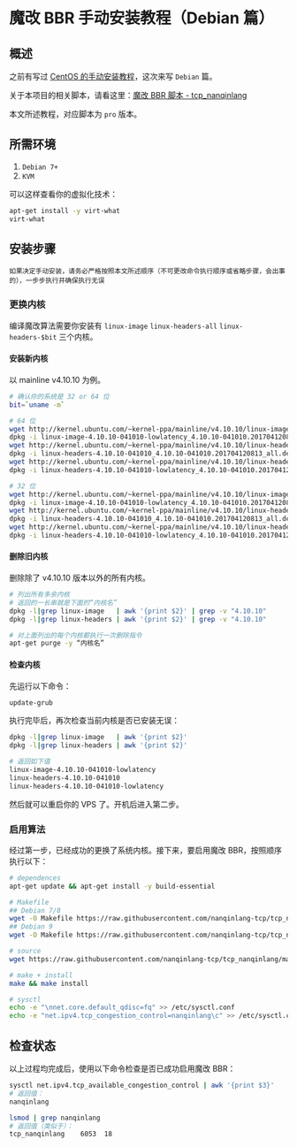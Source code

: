 # 魔改 BBR 手动安装教程（Debian 篇）

## 概述
之前有写过 [CentOS 的手动安装教程](https://github.com/tcp-nanqinlang/wiki/wiki/manual-centos)，这次来写 `Debian` 篇。

关于本项目的相关脚本，请看这里：[魔改 BBR 脚本 - tcp_nanqinlang](https://github.com/tcp-nanqinlang/wiki/wiki/general)

本文所述教程，对应脚本为 `pro` 版本。

## 所需环境
1. `Debian 7+`
2. `KVM`

可以这样查看你的虚拟化技术：
```bash
apt-get install -y virt-what
virt-what
```

## 安装步骤
`如果决定手动安装，请务必严格按照本文所述顺序（不可更改命令执行顺序或省略步骤，会出事的），一步步执行并确保执行无误`

### 更换内核
编译魔改算法需要你安装有 `linux-image` `linux-headers-all` `linux-headers-$bit` 三个内核。
#### 安装新内核
以 mainline v4.10.10 为例。
```bash
# 确认你的系统是 32 or 64 位
bit=`uname -m`

# 64 位
wget http://kernel.ubuntu.com/~kernel-ppa/mainline/v4.10.10/linux-image-4.10.10-041010-lowlatency_4.10.10-041010.201704120813_amd64.deb
dpkg -i linux-image-4.10.10-041010-lowlatency_4.10.10-041010.201704120813_amd64.deb
wget http://kernel.ubuntu.com/~kernel-ppa/mainline/v4.10.10/linux-headers-4.10.10-041010_4.10.10-041010.201704120813_all.deb
dpkg -i linux-headers-4.10.10-041010_4.10.10-041010.201704120813_all.deb
wget http://kernel.ubuntu.com/~kernel-ppa/mainline/v4.10.10/linux-headers-4.10.10-041010-lowlatency_4.10.10-041010.201704120813_amd64.deb
dpkg -i linux-headers-4.10.10-041010-lowlatency_4.10.10-041010.201704120813_amd64.deb

# 32 位
wget http://kernel.ubuntu.com/~kernel-ppa/mainline/v4.10.10/linux-image-4.10.10-041010-lowlatency_4.10.10-041010.201704120813_i386.deb
dpkg -i linux-image-4.10.10-041010-lowlatency_4.10.10-041010.201704120813_i386.deb
wget http://kernel.ubuntu.com/~kernel-ppa/mainline/v4.10.10/linux-headers-4.10.10-041010_4.10.10-041010.201704120813_all.deb
dpkg -i linux-headers-4.10.10-041010_4.10.10-041010.201704120813_all.deb
wget http://kernel.ubuntu.com/~kernel-ppa/mainline/v4.10.10/linux-headers-4.10.10-041010-lowlatency_4.10.10-041010.201704120813_i386.deb
dpkg -i linux-headers-4.10.10-041010-lowlatency_4.10.10-041010.201704120813_i386.deb
```
#### 删除旧内核
删除除了 v4.10.10 版本以外的所有内核。
```bash
# 列出所有多余内核
# 返回的一长串就是下面的“内核名”
dpkg -l|grep linux-image   | awk '{print $2}' | grep -v "4.10.10"
dpkg -l|grep linux-headers | awk '{print $2}' | grep -v "4.10.10"

# 对上面列出的每个内核都执行一次删除指令
apt-get purge -y “内核名”
```
#### 检查内核
先运行以下命令：
```bash
update-grub
```
执行完毕后，再次检查当前内核是否已安装无误：
```bash
dpkg -l|grep linux-image   | awk '{print $2}'
dpkg -l|grep linux-headers | awk '{print $2}'

# 返回如下值
linux-image-4.10.10-041010-lowlatency
linux-headers-4.10.10-041010
linux-headers-4.10.10-041010-lowlatency
```
然后就可以重启你的 VPS 了。开机后进入第二步。

### 启用算法
经过第一步，已经成功的更换了系统内核。接下来，要启用魔改 BBR，按照顺序执行以下：
```bash
# dependences
apt-get update && apt-get install -y build-essential

# Makefile
## Debian 7/8
wget -O Makefile https://raw.githubusercontent.com/nanqinlang-tcp/tcp_nanqinlang/master/Makefile/Makefile-Debian7or8
## Debian 9
wget -O Makefile https://raw.githubusercontent.com/nanqinlang-tcp/tcp_nanqinlang/master/Makefile/Makefile-Debian9

# source
wget https://raw.githubusercontent.com/nanqinlang-tcp/tcp_nanqinlang/master/General/Debian/source/kernel-v4.12andbelow/tcp_nanqinlang.c

# make + install
make && make install

# sysctl
echo -e "\nnet.core.default_qdisc=fq" >> /etc/sysctl.conf
echo -e "net.ipv4.tcp_congestion_control=nanqinlang\c" >> /etc/sysctl.conf
```

## 检查状态
以上过程均完成后，使用以下命令检查是否已成功启用魔改 BBR：
```bash
sysctl net.ipv4.tcp_available_congestion_control | awk '{print $3}'
# 返回值：
nanqinlang

lsmod | grep nanqinlang
# 返回值（类似于）：
tcp_nanqinlang    6053  18
```